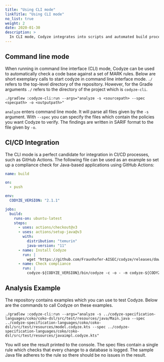 ```yaml
---
title: "Using CLI mode"
linkTitle: "Using CLI mode"
no_list: true
weight: 2
date: 2020-01-30
description: >
  In CLI mode, Codyze integrates into scripts and automated build processes.
---
```



## Command line mode

When running in command line interface (CLI) mode, Codyze can be used to automatically check a code base against a set of MARK rules.
Below are short exemplary calls to start codyze in command line interface mode.
`./` refers to the top-level directory of the repository. However, for the Gradle arguments `./` refers to the directory of the project which is `codyze-cli`.

```shell
./gradlew :codyze-cli:run --args="analyze -s <sourcepath> --spec <specpath> -o <outputpath>"
```
`analyze` enters command line mode. It will parse all files given by the `-s` argument. With `--spec` you can specify the files which contain the policies you want Codyze to verify. The findings are written in SARIF format to the file given by `-o`.


## CI/CD Integration

The CLI mode is a perfect candidate for integration in CI/CD processes, such as GitHub Actions. The following file can be used as an example so set up a compliance check for Java-based applications using GitHub Actions:

```yaml
name: build

on:
  - push

env:
  CODYZE_VERSION: "2.1.1"

jobs:
  build:
    runs-on: ubuntu-latest
    steps:
      - uses: actions/checkout@v3
      - uses: actions/setup-java@v3
        with:
          distribution: "temurin"
          java-version: "11"
      - name: Install Codyze
        run: |
          wget "https://github.com/Fraunhofer-AISEC/codyze/releases/download/v${CODYZE_VERSION}/codyze-${CODYZE_VERSION}.zip" && unzip codyze-${CODYZE_VERSION}.zip
      - name: Check compliance
        run: |
          codyze-${CODYZE_VERSION}/bin/codyze -c -o - -m codyze-${CODYZE_VERSION}/mark -s src/main/java
```

## Analysis Example

The repository contains examples which you can use to test Codyze. 
Below are the commands to call Codyze on these examples.

```shell
./gradlew :codyze-cli:run --args="analyze -s ../codyze-specification-languages/coko/coko-dsl/src/test/resources/java/Main.java --spec ../codyze-specification-languages/coko/coko-dsl/src/test/resources/model.codyze.kts --spec ../codyze-specification-languages/coko/coko-dsl/src/test/resources/javaimpl.codyze.kts"
```

You will see the result printed to the console.
The spec files contain a single rule which checks that every change to a database is logged.
The sample Java file adheres to the rule so there should be no issues in the result.

